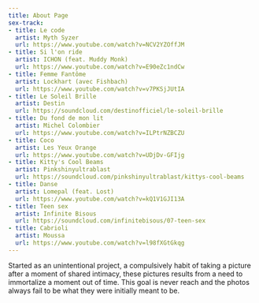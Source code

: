 ```yaml
---
title: About Page
sex-track:
- title: Le code
  artist: Myth Syzer
  url: https://www.youtube.com/watch?v=NCV2YZOffJM
- title: Si l'on ride
  artist: ICHON (feat. Muddy Monk)
  url: https://www.youtube.com/watch?v=E90eZc1ndCw
- title: Femme Fantôme
  artist: Lockhart (avec Fishbach)
  url: https://www.youtube.com/watch?v=v7PKSjJUtIA
- title: Le Soleil Brille
  artist: Destin
  url: https://soundcloud.com/destinofficiel/le-soleil-brille
- title: Du fond de mon lit
  artist: Michel Colombier
  url: https://www.youtube.com/watch?v=ILPtrNZBCZU
- title: Coco
  artist: Les Yeux Orange
  url: https://www.youtube.com/watch?v=UDjDv-GFIjg
- title: Kitty's Cool Beams
  artist: Pinkshinyultrablast
  url: https://soundcloud.com/pinkshinyultrablast/kittys-cool-beams
- title: Danse
  artist: Lomepal (feat. Lost)
  url: https://www.youtube.com/watch?v=kQ1V1GJI13A
- title: Teen sex
  artist: Infinite Bisous
  url: https://soundcloud.com/infinitebisous/07-teen-sex
- title: Cabrioli
  artist: Moussa
  url: https://www.youtube.com/watch?v=l98fXGtGkqg
---
```


Started as an unintentional project, a compulsively habit of taking a picture after a moment of shared intimacy, these pictures results from a need to immortalize a moment out of time. This goal is never reach and the photos always fail to be what they were initially meant to be. 
